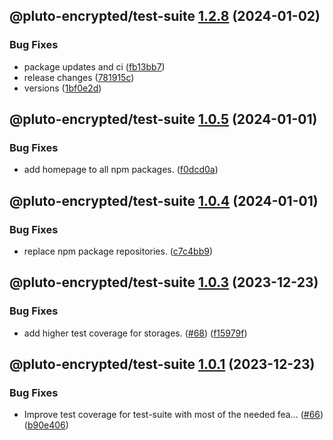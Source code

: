 ## @pluto-encrypted/test-suite [1.2.8](https://github.com/atala-community-projects/pluto-encrypted/compare/@pluto-encrypted/test-suite@1.2.7...@pluto-encrypted/test-suite@1.2.8) (2024-01-02)


### Bug Fixes

* package updates and ci ([fb13bb7](https://github.com/atala-community-projects/pluto-encrypted/commit/fb13bb7942568b50b41f0c777fb1173bcd63dd3b))
* release changes ([781915c](https://github.com/atala-community-projects/pluto-encrypted/commit/781915ccd4443bae3b8716de76929aaf1af3cd3e))
* versions ([1bf0e2d](https://github.com/atala-community-projects/pluto-encrypted/commit/1bf0e2dbc9fb388f90c494858019af0ac29681da))

## @pluto-encrypted/test-suite [1.0.5](https://github.com/atala-community-projects/pluto-encrypted/compare/@pluto-encrypted/test-suite@1.0.4...@pluto-encrypted/test-suite@1.0.5) (2024-01-01)


### Bug Fixes

* add homepage to all npm packages. ([f0dcd0a](https://github.com/atala-community-projects/pluto-encrypted/commit/f0dcd0a90ff8cf5278de1158a6e90298d25d43c4))

## @pluto-encrypted/test-suite [1.0.4](https://github.com/atala-community-projects/pluto-encrypted/compare/@pluto-encrypted/test-suite@1.0.3...@pluto-encrypted/test-suite@1.0.4) (2024-01-01)


### Bug Fixes

* replace npm package repositories. ([c7c4bb9](https://github.com/atala-community-projects/pluto-encrypted/commit/c7c4bb9e5ab55762ac44bc9caa1b98094088647d))

## @pluto-encrypted/test-suite [1.0.3](https://github.com/elribonazo/pluto-encrypted/compare/@pluto-encrypted/test-suite@1.0.2...@pluto-encrypted/test-suite@1.0.3) (2023-12-23)


### Bug Fixes

* add higher test coverage for storages. ([#68](https://github.com/elribonazo/pluto-encrypted/issues/68)) ([f15979f](https://github.com/elribonazo/pluto-encrypted/commit/f15979fff3c58f04d0eb617eda3a5eb677b1dfa1))

## @pluto-encrypted/test-suite [1.0.1](https://github.com/elribonazo/pluto-encrypted/compare/@pluto-encrypted/test-suite@1.0.0...@pluto-encrypted/test-suite@1.0.1) (2023-12-23)


### Bug Fixes

* Improve test coverage for test-suite with most of the needed fea… ([#66](https://github.com/elribonazo/pluto-encrypted/issues/66)) ([b90e406](https://github.com/elribonazo/pluto-encrypted/commit/b90e40670e82808f38b880456ccc0c5505b48757))
